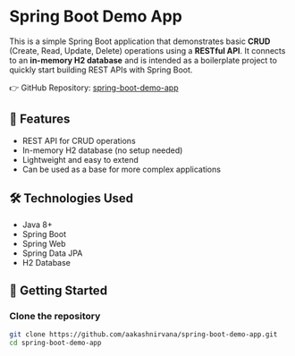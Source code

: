 # Spring Boot Demo App

This is a simple Spring Boot application that demonstrates basic **CRUD** (Create, Read, Update, Delete) operations using a **RESTful API**. It connects to an **in-memory H2 database** and is intended as a boilerplate project to quickly start building REST APIs with Spring Boot.

👉 GitHub Repository: [spring-boot-demo-app](https://github.com/aakashnirvana/spring-boot-demo-app)

## 🔧 Features

- REST API for CRUD operations
- In-memory H2 database (no setup needed)
- Lightweight and easy to extend
- Can be used as a base for more complex applications

## 🛠️ Technologies Used

- Java 8+
- Spring Boot
- Spring Web
- Spring Data JPA
- H2 Database

## 🚀 Getting Started

###  Clone the repository

```bash
git clone https://github.com/aakashnirvana/spring-boot-demo-app.git
cd spring-boot-demo-app
